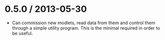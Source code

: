 
0.5.0 / 2013-05-30
==================

 * Can commission new modlets, read data from them and control them
   through a simple utility program. This is the minimal required in
   order to be useful.
